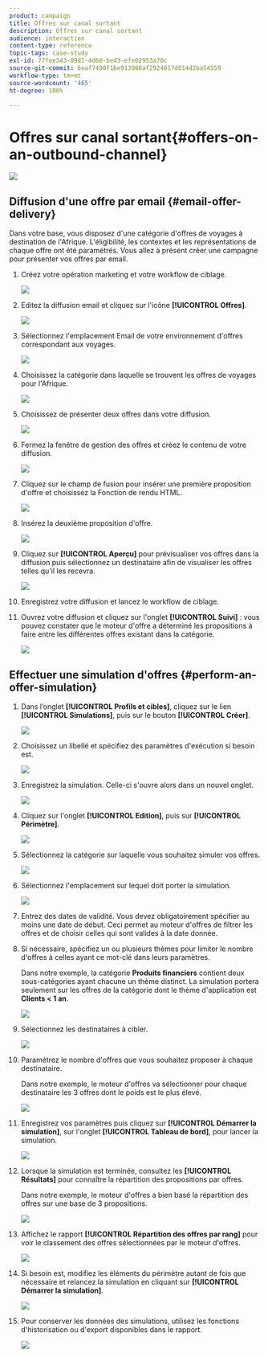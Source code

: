 ```yaml
---
product: campaign
title: Offres sur canal sortant
description: Offres sur canal sortant
audience: interaction
content-type: reference
topic-tags: case-study
exl-id: 77fee343-09d1-4d60-be43-efe02953a70c
source-git-commit: 6eaf7490f1be913986af2924017d014d2ba54559
workflow-type: tm+mt
source-wordcount: '465'
ht-degree: 100%

---
```


# Offres sur canal sortant{#offers-on-an-outbound-channel}

![](../../assets/common.svg)

## Diffusion d&#39;une offre par email {#email-offer-delivery}

Dans votre base, vous disposez d&#39;une catégorie d&#39;offres de voyages à destination de l&#39;Afrique. L&#39;éligibilité, les contextes et les représentations de chaque offre ont été paramétrés. Vous allez à présent créer une campagne pour présenter vos offres par email.

1. Créez votre opération marketing et votre workflow de ciblage.

   ![](assets/offer_delivery_example_001.png)

1. Editez la diffusion email et cliquez sur l&#39;icône **[!UICONTROL Offres]**.

   ![](assets/offer_delivery_example_002.png)

1. Sélectionnez l&#39;emplacement Email de votre environnement d&#39;offres correspondant aux voyages.

   ![](assets/offer_delivery_example_003.png)

1. Choisissez la catégorie dans laquelle se trouvent les offres de voyages pour l&#39;Afrique.

   ![](assets/offer_delivery_example_004.png)

1. Choisissez de présenter deux offres dans votre diffusion.

   ![](assets/offer_delivery_example_005.png)

1. Fermez la fenêtre de gestion des offres et créez le contenu de votre diffusion.

   ![](assets/offer_delivery_example_006.png)

1. Cliquez sur le champ de fusion pour insérer une première proposition d&#39;offre et choisissez la Fonction de rendu HTML.

   ![](assets/offer_delivery_example_007.png)

1. Insérez la deuxième proposition d&#39;offre.

   ![](assets/offer_delivery_example_008.png)

1. Cliquez sur **[!UICONTROL Aperçu]** pour prévisualiser vos offres dans la diffusion puis sélectionnez un destinataire afin de visualiser les offres telles qu&#39;il les recevra.

   ![](assets/offer_delivery_example_009.png)

1. Enregistrez votre diffusion et lancez le workflow de ciblage.
1. Ouvrez votre diffusion et cliquez sur l&#39;onglet **[!UICONTROL Suivi]** : vous pouvez constater que le moteur d&#39;offre a déterminé les propositions à faire entre les différentes offres existant dans la catégorie.

   ![](assets/offer_delivery_example_010.png)

## Effectuer une simulation d&#39;offres {#perform-an-offer-simulation}

1. Dans l’onglet **[!UICONTROL Profils et cibles]**, cliquez sur le lien **[!UICONTROL Simulations]**, puis sur le bouton **[!UICONTROL Créer]**.

   ![](assets/offer_simulation_001.png)

1. Choisissez un libellé et spécifiez des paramètres d&#39;exécution si besoin est.

   ![](assets/offer_simulation_example_002.png)

1. Enregistrez la simulation. Celle-ci s&#39;ouvre alors dans un nouvel onglet.

   ![](assets/offer_simulation_example_003.png)

1. Cliquez sur l&#39;onglet **[!UICONTROL Edition]**, puis sur **[!UICONTROL Périmètre]**.

   ![](assets/offer_simulation_example_004.png)

1. Sélectionnez la catégorie sur laquelle vous souhaitez simuler vos offres.

   ![](assets/offer_simulation_example_005.png)

1. Sélectionnez l&#39;emplacement sur lequel doit porter la simulation.

   ![](assets/offer_simulation_example_006.png)

1. Entrez des dates de validité. Vous devez obligatoirement spécifier au moins une date de début. Ceci permet au moteur d&#39;offres de filtrer les offres et de choisir celles qui sont valides à la date donnée.
1. Si nécessaire, spécifiez un ou plusieurs thèmes pour limiter le nombre d&#39;offres à celles ayant ce mot-clé dans leurs paramètres.

   Dans notre exemple, la catégorie **Produits financiers** contient deux sous-catégories ayant chacune un thème distinct. La simulation portera seulement sur les offres de la catégorie dont le thème d&#39;application est **Clients &lt; 1 an**.

   ![](assets/offer_simulation_example_007.png)

1. Sélectionnez les destinataires à cibler.

   ![](assets/offer_simulation_example_008.png)

1. Paramétrez le nombre d&#39;offres que vous souhaitez proposer à chaque destinataire.

   Dans notre exemple, le moteur d&#39;offres va sélectionner pour chaque destinataire les 3 offres dont le poids est le plus élevé.

   ![](assets/offer_simulation_example_009.png)

1. Enregistrez vos paramètres puis cliquez sur **[!UICONTROL Démarrer la simulation]**, sur l&#39;onglet **[!UICONTROL Tableau de bord]**, pour lancer la simulation.

   ![](assets/offer_simulation_example_010.png)

1. Lorsque la simulation est terminée, consultez les **[!UICONTROL Résultats]** pour connaître la répartition des propositions par offres.

   Dans notre exemple, le moteur d&#39;offres a bien basé la répartition des offres sur une base de 3 propositions.

   ![](assets/offer_simulation_example_011.png)

1. Affichez le rapport **[!UICONTROL Répartition des offres par rang]** pour voir le classement des offres sélectionnées par le moteur d&#39;offres.

   ![](assets/offer_simulation_example_012.png)

1. Si besoin est, modifiez les éléments du périmètre autant de fois que nécessaire et relancez la simulation en cliquant sur **[!UICONTROL Démarrer la simulation]**.

   ![](assets/offer_simulation_example_010.png)

1. Pour conserver les données des simulations, utilisez les fonctions d&#39;historisation ou d&#39;export disponibles dans le rapport.

   ![](assets/offer_simulation_example_013.png)
